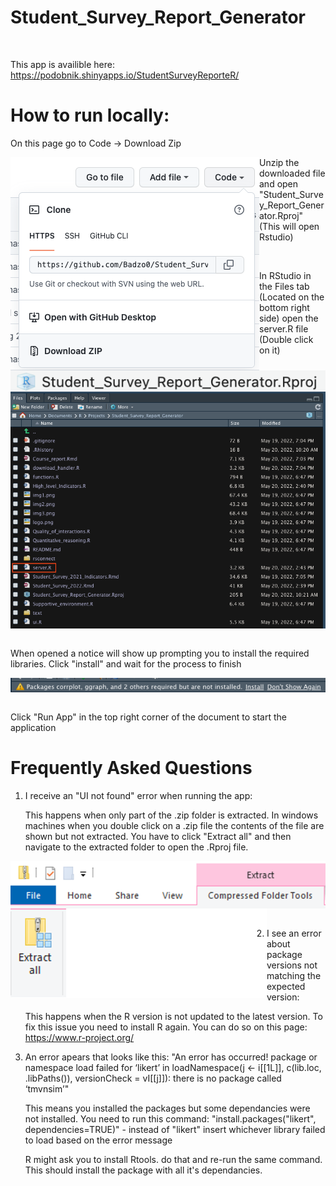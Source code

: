 # Student_Survey_Report_Generator
&nbsp;

This app is availible here: https://podobnik.shinyapps.io/StudentSurveyReporteR/

# How to run locally:

On this page go to Code -> Download Zip

<img src="/img1.png"
     style="float: left; margin-right: 10;" />
     
     
     
Unzip the downloaded file and open "Student_Survey_Report_Generator.Rproj" (This will open Rstudio)   
    
<img src="/img2.png"
     style="float: left; margin-right: 10;" />
&nbsp;

In RStudio in the Files tab (Located on the bottom right side) open the server.R file (Double click on it)

<img src="/img3.png"
     style="float: left; margin-right: 10;" />
&nbsp;

When opened a notice will show up prompting you to install the required libraries. Click "install" and wait for the process to finish

<img src="/img4.png"
     style="float: left; margin-right: 10;" />
&nbsp;

Click "Run App" in the top right corner of the document to start the application


# Frequently Asked Questions

1. I receive an "UI not found" error when running the app:
 
     This happens when only part of the .zip folder is extracted. In windows machines when you double click on a .zip file the contents of the file are shown but not extracted. You have to click "Extract all" and then navigate to the extracted folder to open the .Rproj file. 
     
<img src="/img6.png"
     style="float: left; margin-right: 10;" />
&nbsp;
<img src="/img5.png"
     style="float: left; margin-right: 10;" />
&nbsp;

2. I see an error about package versions not matching the expected version:     
    
   This happens when the R version is not updated to the latest version. To fix this issue you need to install R again. You can do so on this page:          https://www.r-project.org/
   
  
  3. An error apears that looks like this:  "An error has occurred! package or namespace load failed for ‘likert’ in loadNamespace(j <- i[[1L]], c(lib.loc, .libPaths()), versionCheck = vI[[j]]): there is no package called ‘tmvnsim’"
     
     This means you installed the packages but some dependancies were not installed. You need to run this command: 
     "install.packages("likert", dependencies=TRUE)" - instead of "likert" insert whichever library failed to load based on the error message
     
     R might ask you to install Rtools. do that and re-run the same command. This should install the package with all it's dependancies. 
